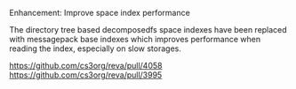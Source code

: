 Enhancement: Improve space index performance

The directory tree based decomposedfs space indexes have been replaced
with messagepack base indexes which improves performance when reading
the index, especially on slow storages.

https://github.com/cs3org/reva/pull/4058
https://github.com/cs3org/reva/pull/3995
